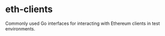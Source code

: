# eth-clients
Commonly used Go interfaces for interacting with Ethereum clients in test environments.
